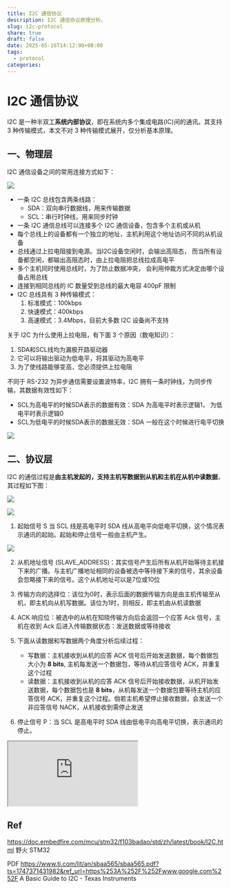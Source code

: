 ```yaml
---
title: I2C 通信协议
description: I2C 通信协议原理分析。
slug: i2c-protocol
share: true
draft: false
date: 2025-05-16T14:12:00+08:00
tags:
  - protocol
categories:
---
```


# I2C 通信协议

I2C 是一种半双工**系统内部协议**，即在系统内多个集成电路(IC)间的通讯。其支持 3 种传输模式，本文不对 3 种传输模式展开，仅分析基本原理。

## 一、物理层

I2C 通信设备之间的常用连接方式如下：

![](https://img.jaxwang28.top/2025/05/1746f76b8a598ac9083caf25e73ea9cc.png)

* 一条 I2C 总线包含两条线路：
	* SDA：双向串行数据线，用来传输数据
	* SCL：串行时钟线，用来同步时钟
* 一条 I2C 通信总线可以连接多个 I2C 通信设备，包含多个主机或从机
* 每个总线上的设备都有一个独立的地址，主机利用这个地址访问不同的从机设备
* 总线通过上拉电阻接到电源。当I2C设备空闲时，会输出高阻态， 而当所有设备都空闲，都输出高阻态时，由上拉电阻把总线拉成高电平
* 多个主机同时使用总线时，为了防止数据冲突， 会利用仲裁方式决定由哪个设备占用总线
* 连接到相同总线的 IC 数量受到总线的最大电容 400pF 限制
* I2C 总线具有 3 种传输模式：
	1. 标准模式：100kbps
	2. 快速模式：400kbps
	3. 高速模式：3.4Mbps，目前大多数 I2C 设备尚不支持

关于 I2C 为什么使用上拉电阻，有下面 3 个原因（数电知识）：
1. SDA和SCL线均为漏极开路驱动器
2. 它可以将输出驱动为低电平，将其驱动为高电平
3. 为了使线路能够变高，您必须提供上拉电阻

不同于 RS-232 为异步通信需要设置波特率，I2C 拥有一条时钟线，为同步传输，其数据有效性如下：
* SCL为高电平的时候SDA表示的数据有效：SDA 为高电平时表示逻辑1， 为低电平时表示逻辑0
* SCL为低电平的时候SDA表示的数据无效：SDA 一般在这个时候进行电平切换

![](https://img.jaxwang28.top/2025/05/b023386cd13cf1971813db9ee2b7c1f4.png)


## 二、协议层

I2C 的通信过程是**由主机发起的，支持主机写数据到从机和主机在从机中读数据**，其过程如下图：

![](https://img.jaxwang28.top/2025/05/2b0cafa288aa0740a608ca59a5ae7cb3.jpeg)

![](https://img.jaxwang28.top/2025/05/00b6f43c6d80736921627bb7b5741d56.jpeg)

1. 起始信号 S 当 SCL 线是高电平时 SDA 线从高电平向低电平切换，这个情况表示通讯的起始。起始和停止信号一般由主机产生。

![](https://img.jaxwang28.top/2025/05/35e8b3ffbcc8f9e9f2f561d07c69755d.png)


2. 从机地址信号 (SLAVE_ADDRESS)：其实信号产生后所有从机开始等待主机接下来的广播。与主机广播地址相同的设备被选中等待接下来的信号，其余设备会忽略接下来的信号。这个从机地址可以是7位或10位
3. 传输方向的选择位：该位为0时，表示后面的数据传输方向是由主机传输至从机，即主机向从机写数据。该位为1时，则相反，即主机由从机读数据
4. ACK 响应位：被选中的从机在知晓传输方向后会返回一个应答 Ack 信号，主机在收到 Ack 后进入传输数据状态：发送数据或等待接收

5. 下面从读数据和写数据两个角度分析后续过程：
	* 写数据：主机接收到从机的应答 ACK 信号后开始发送数据，每个数据包大小为 **8 bits**, 主机每发送一个数据包，等待从机应答信号 ACK，并重复这个过程
	* 读数据：主机接收到从机的应答 ACK 信号后开始接收数据，从机开始发送数据，每个数据包也是 **8 bits**，从机每发送一个数据包要等待主机的应答信号 ACK，并重复这个过程。倘若主机希望停止接收数据，会发送一个非应答信号 NACK，从机接收到需停止发送
6. 停止信号 P：当 SCL 是高电平时 SDA 线由低电平向高电平切换，表示通讯的停止。
<iframe src="https://docs.google.com/spreadsheets/d/e/2PACX-1vT80sTpLb4hnwnakWrnMCdYb4XUBq1AyXPyUGrt9kvvdiJV0j0tlblss1WYw9t8Bg6rmAftxJSVIrcU/pubhtml?widget=true&amp;headers=false"></iframe>

## Ref
https://doc.embedfire.com/mcu/stm32/f103badao/std/zh/latest/book/I2C.html 野火 STM32

PDF https://www.ti.com/lit/an/sbaa565/sbaa565.pdf?ts=1747371431982&ref_url=https%253A%252F%252Fwww.google.com%252F A Basic Guide to I2C - Texas Instruments
